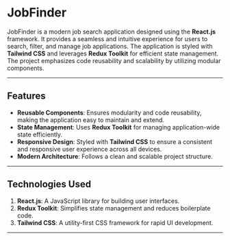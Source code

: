 # JobFinder

JobFinder is a modern job search application designed using the **React.js** framework. It provides a seamless and intuitive experience for users to search, filter, and manage job applications. The application is styled with **Tailwind CSS** and leverages **Redux Toolkit** for efficient state management. The project emphasizes code reusability and scalability by utilizing modular components.

---

## Features

- **Reusable Components**: Ensures modularity and code reusability, making the application easy to maintain and extend.
- **State Management**: Uses **Redux Toolkit** for managing application-wide state efficiently.
- **Responsive Design**: Styled with **Tailwind CSS** to ensure a consistent and responsive user experience across all devices.
- **Modern Architecture**: Follows a clean and scalable project structure.

---

## Technologies Used

1. **React.js**: A JavaScript library for building user interfaces.
2. **Redux Toolkit**: Simplifies state management and reduces boilerplate code.
3. **Tailwind CSS**: A utility-first CSS framework for rapid UI development.

---
